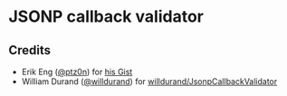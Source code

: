 # JSONP callback validator

## Credits
* Erik Eng ([@ptz0n](https://github.com/ptz0n)) for [his Gist](https://gist.github.com/ptz0n/1217080)
* William Durand ([@willdurand](https://github.com/willdurand)) for [willdurand/JsonpCallbackValidator](https://github.com/willdurand/JsonpCallbackValidator)
